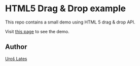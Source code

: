 # HTML5 Drag & Drop example

This repo contains a small demo using HTML 5 drag & drop API.

Visit [this page](http://uroslates.github.io/html5-dnd/) to see the demo.


## Author

[Uroš Lates](http://uroslates.com)
